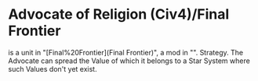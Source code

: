 # Advocate of Religion (Civ4)/Final Frontier

 is a unit in "[Final%20Frontier](Final Frontier)", a mod in "".
Strategy.
The Advocate can spread the Value of which it belongs to a Star System where such Values don't yet exist.